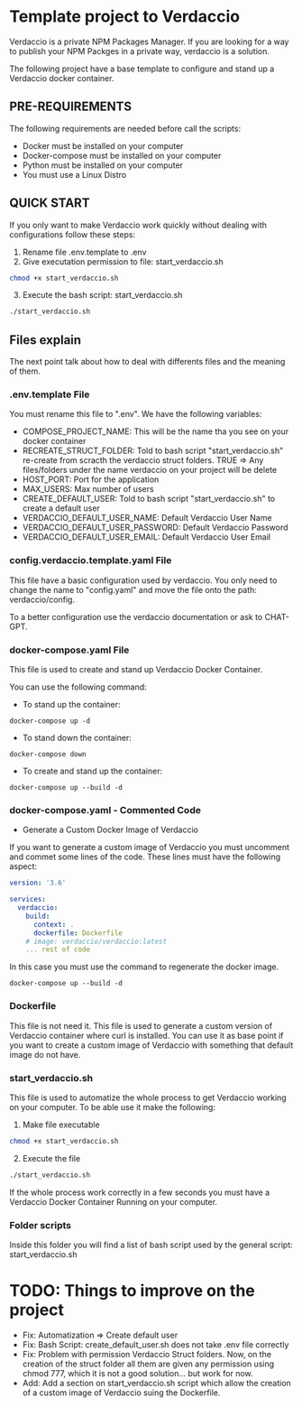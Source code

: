 # Template project to Verdaccio

Verdaccio is a private NPM Packages Manager. If you are looking for a way to publish your NPM Packges in a private way, verdaccio is a solution.

The following project have a base template to configure and stand up a Verdaccio docker container.

## PRE-REQUIREMENTS

The following requirements are needed before call the scripts:

* Docker must be installed on your computer
* Docker-compose must be installed on your computer
* Python must be installed on your computer
* You must use a Linux Distro

## QUICK START 

If you only want to make Verdaccio work quickly without dealing with configurations follow these steps:

1. Rename file .env.template to .env
2. Give executation permission to file: start_verdaccio.sh

```sh
chmod +x start_verdaccio.sh
```

3. Execute the bash script: start_verdaccio.sh

```sh
./start_verdaccio.sh
```

## Files explain

The next point talk about how to deal with differents files and the meaning of them.

### .env.template File

You must rename this file to ".env". We have the following variables:

* COMPOSE_PROJECT_NAME: This will be the name tha you see on your docker container
* RECREATE_STRUCT_FOLDER: Told to bash script "start_verdaccio.sh" re-create from scracth the verdaccio struct folders. TRUE => Any files/folders under the name verdaccio on your project will be delete
* HOST_PORT: Port for the application
* MAX_USERS: Max number of users
* CREATE_DEFAULT_USER: Told to bash script "start_verdaccio.sh" to create a default user
* VERDACCIO_DEFAULT_USER_NAME: Default Verdaccio User Name
* VERDACCIO_DEFAULT_USER_PASSWORD: Default Verdaccio Password
* VERDACCIO_DEFAULT_USER_EMAIL: Default Verdaccio User Email

### config.verdaccio.template.yaml File

This file have a basic configuration used by verdaccio. You only need to change the name to "config.yaml" and move the file onto the path: verdaccio/config.

To a better configuration use the verdaccio documentation or ask to CHAT-GPT.

### docker-compose.yaml File

This file is used to create and stand up Verdaccio Docker Container.

You can use the following command:

* To stand up the container:
```
docker-compose up -d
```
* To stand down the container:
```
docker-compose down
```
* To create and stand up the container:
```
docker-compose up --build -d
```

### docker-compose.yaml - Commented Code

* Generate a Custom Docker Image of Verdaccio

If you want to generate a custom image of Verdaccio you must uncomment and commet some lines of the code. These lines must have the following aspect:

```yaml
version: '3.6'

services:
  verdaccio:
    build:
      context: .
      dockerfile: Dockerfile
    # image: verdaccio/verdaccio:latest
    ... rest of code
```

In this case you must use the command to regenerate the docker image.
```
docker-compose up --build -d
```


### Dockerfile

This file is not need it. This file is used to generate a custom version of Verdaccio container where curl is installed. You can use it as base point if you want to create a custom image of Verdaccio with something that default image do not have.

### start_verdaccio.sh

This file is used to automatize the whole process to get Verdaccio working on your computer. To be able use it make the following:

1. Make file executable

```sh
chmod +x start_verdaccio.sh
```
2. Execute the file

```sh
./start_verdaccio.sh
```

If the whole process work correctly in a few seconds you must have a Verdaccio Docker Container Running on your computer.


### Folder scripts

Inside this folder you will find a list of bash script used by the general script: start_verdaccio.sh


# TODO: Things to improve on the project

* Fix: Automatization => Create default user
* Fix: Bash Script: create_default_user.sh does not take .env file correctly
* Fix: Problem with permission Verdaccio Struct folders. Now, on the creation of the struct folder all them are given any permission using chmod 777, which it is not a good solution... but work for now.
* Add: Add a section on start_verdaccio.sh script which allow the creation of a custom image of Verdaccio suing the Dockerfile.